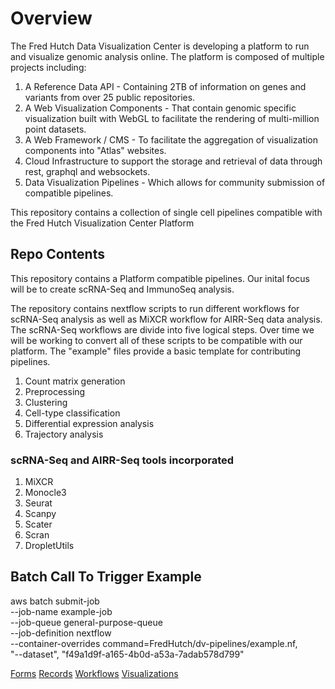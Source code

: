 # Overview





The Fred Hutch Data Visualization Center is developing a platform to run and visualize genomic analysis online.
The platform is composed of multiple projects including:

1. A Reference Data API - Containing 2TB of information on genes and variants from over 25 public repositories.
2. A Web Visualization Components - That contain genomic specific visualization built with WebGL to facilitate the rendering of multi-million point datasets.
3. A Web Framework / CMS - To facilitate the aggregation of visualization components into "Atlas" websites.
4. Cloud Infrastructure to support the storage and retrieval of data through rest, graphql and websockets.
5. Data Visualization Pipelines - Which allows for community submission of compatible pipelines.

This repository contains a collection of single cell pipelines compatible with the Fred Hutch Visualization Center Platform

## Repo Contents

This repository contains a Platform compatible pipelines. Our inital focus will be to create scRNA-Seq and ImmunoSeq analysis.

The repository contains nextflow scripts to run different workflows for scRNA-Seq analysis as well as MiXCR workflow for AIRR-Seq data analysis. The scRNA-Seq workflows are divide into five logical steps.  Over time we will be working to convert all of these scripts to be compatible with our platform.  The "example" files provide a basic template for contributing pipelines.

1. Count matrix generation
2. Preprocessing
3. Clustering
4. Cell-type classification
5. Differential expression analysis
6. Trajectory analysis


### scRNA-Seq and AIRR-Seq tools incorporated

1. MiXCR
2. Monocle3
3. Seurat
4. Scanpy
5. Scater
6. Scran
7. DropletUtils

## Batch Call To Trigger Example

aws batch submit-job \
     --job-name example-job \
     --job-queue general-purpose-queue \
     --job-definition nextflow \
     --container-overrides command=FredHutch/dv-pipelines/example.nf, \
        "--dataset", "f49a1d9f-a165-4b0d-a53a-7adab578d799"

[Forms](forms.md)
[Records](records.md)
[Workflows](workflows.md)
[Visualizations](visualizations.md)


